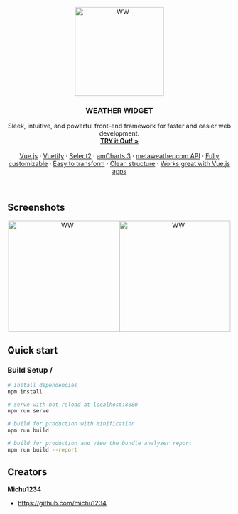 <p align="center">
  <a href="#">
    <img src="https://preview.ibb.co/ii62bp/102.jpg" alt="WW" width=200>
  </a>

  <h3 align="center">WEATHER WIDGET</h3>

  <p align="center">
    Sleek, intuitive, and powerful front-end framework for faster and easier web development.
    <br>
    <a href="#"><strong>TRY it Out! »</strong></a>
    <br>
    <br>
        <a href="#">Vue.js</a>
    ·
    <a href="#">Vuetify</a>
    ·
    <a href="#">Select2</a>
    ·
    <a href="#">amCharts 3</a>
    ·
    <a href="#">metaweather.com API</a>
    ·
    <a href="#">Fully customizable</a>
    ·
    <a href="#">Easy to transform</a>
    ·
    <a href="#">Clean structure</a>
    ·
    <a href="#">Works great with Vue.js apps</a>
  </p>
</p>

<br>

## Screenshots

<p align="center"><img src="https://image.ibb.co/d9xVU9/rain.png" alt="WW" width=250><img src="https://image.ibb.co/n8Kc99/sun.png" alt="WW" width=250></p>

## Quick start

### Build Setup /
 
``` bash
# install dependencies
npm install

# serve with hot reload at localhost:8080
npm run serve

# build for production with minification
npm run build

# build for production and view the bundle analyzer report
npm run build --report
```


## Creators

**Michu1234**

- <https://github.com/michu1234>
